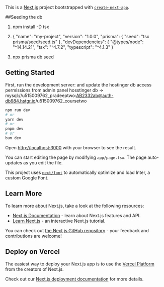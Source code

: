 This is a [Next.js](https://nextjs.org/) project bootstrapped with [`create-next-app`](https://github.com/vercel/next.js/tree/canary/packages/create-next-app).

##Seeding the db

1. npm install -D tsx
2. {
  "name": "my-project",
  "version": "1.0.0",
  "prisma": {
    "seed": "tsx prisma/seed/seed.ts"
  },
  "devDependencies": {
    "@types/node": "^14.14.21",
    "tsx": "^4.7.2",
    "typescript": "^4.1.3"
  }

3.   npx prisma db seed


## Getting Started

First, run the development server:
and update the hostinger db access permissions from admin panel
hosstinger db -> mysql://u515009762_pradeeptwo:AB2332ab@auth-db984.hstgr.io/u515009762_coursetwo
```bash
npm run dev
# or
yarn dev
# or
pnpm dev
# or
bun dev
```

Open [http://localhost:3000](http://localhost:3000) with your browser to see the result.

You can start editing the page by modifying `app/page.tsx`. The page auto-updates as you edit the file.

This project uses [`next/font`](https://nextjs.org/docs/basic-features/font-optimization) to automatically optimize and load Inter, a custom Google Font.

## Learn More

To learn more about Next.js, take a look at the following resources:

- [Next.js Documentation](https://nextjs.org/docs) - learn about Next.js features and API.
- [Learn Next.js](https://nextjs.org/learn) - an interactive Next.js tutorial.

You can check out [the Next.js GitHub repository](https://github.com/vercel/next.js/) - your feedback and contributions are welcome!

## Deploy on Vercel

The easiest way to deploy your Next.js app is to use the [Vercel Platform](https://vercel.com/new?utm_medium=default-template&filter=next.js&utm_source=create-next-app&utm_campaign=create-next-app-readme) from the creators of Next.js.

Check out our [Next.js deployment documentation](https://nextjs.org/docs/deployment) for more details.
